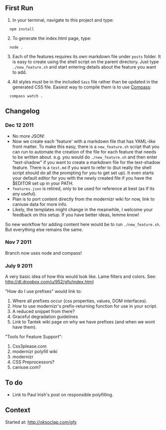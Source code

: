 ## First Run

1. In your terminal, navigate to this project and type: 
```
  npm install
```

2. To generate the index.html page, type:
```
  node .
```

3. Each of the features requires its own markdown file under `posts` folder. It is easy to create using the shell script on the parent directory. Just type `./new_feature.sh` and start entering details about the feature you want to add. 

4.  All styles must be in the included `Sass` file rather than be updated in the generated CSS file. Easiest way to compile them is to use [Compass](http://compass-style.org/):
```
  compass watch .
```

## Changelog

### Dec 12 2011

- No more JSON!
- Now we create each 'feature' with a markdown file that has YAML-like front matter. To make this easy, there is a `new_feature.sh` script that you can run to automate the creation of the file for each feature that needs to be written about. e.g. you would do `./new_feature.sh` and then enter "text-shadow" if you want to create a markdown file for the text-shadow feature. There is a `test.md` if you want to refer to (but really the shell script should do all the prompting for you to get set up). It even starts your default editor for you with the newly created file if you have the $EDITOR set up in your PATH.
- `features.json` is retired, only to be used for reference at best (as if its any useful).
- Plan is to port content directly from the modernizr wiki for now, link to caniuse data for more info. 
- Likely, the templates might change in the meanwhile, I welcome your feedback on this setup. If you have better ideas, lemme know!

So new workflow for adding content here would be to run `./new_feature.sh`. But everything else remains the same. 

### Nov 7 2011

Branch now uses node and compass!

### July 9 2011
A very basic idea of how this would look like. Lame filters and colors. See: http://dl.dropbox.com/u/952/gfs/index.html

"How do I use prefixes" would link to:

1. Where all prefixes occur (css properties, values, DOM interfaces). 
2. How to use modernizr's prefix-returning function for use in your script.
3. A reduced snippet from there?
4. Graceful degradation guidelines
5. Link to Tantek wiki page on why we have prefixes (and when we wont have them).


"Tools for Feature Support":

1. Css3please.com
2. modernizr polyfill wiki
3. modernizr
4. CSS Preprocessors? 
5. caniuse.com?

To do
------
- Link to Paul Irish's post on responsible polyfilling.


Context
------
Started at: http://oksoclap.com/gfs

